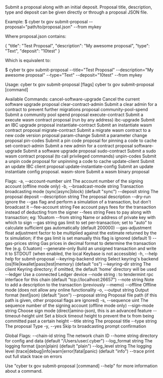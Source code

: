 Submit a proposal along with an initial deposit.
Proposal title, description, type and deposit can be given directly or through a proposal JSON file.

Example:
$ cyber tx gov submit-proposal --proposal="path/to/proposal.json" --from mykey

Where proposal.json contains:

{
  "title": "Test Proposal",
  "description": "My awesome proposal",
  "type": "Text",
  "deposit": "10test"
}

Which is equivalent to:

$ cyber tx gov submit-proposal --title="Test Proposal" --description="My awesome proposal" --type="Text" --deposit="10test" --from mykey

Usage:
  cyber tx gov submit-proposal [flags]
  cyber tx gov submit-proposal [command]

Available Commands:
  cancel-software-upgrade   Cancel the current software upgrade proposal
  clear-contract-admin      Submit a clear admin for a contract to prevent further migrations proposal
  community-pool-spend      Submit a community pool spend proposal
  execute-contract          Submit a execute wasm contract proposal (run by any address)
  ibc-upgrade               Submit an IBC upgrade proposal
  instantiate-contract      Submit an instantiate wasm contract proposal
  migrate-contract          Submit a migrate wasm contract to a new code version proposal
  param-change              Submit a parameter change proposal
  pin-codes                 Submit a pin code proposal for pinning a code to cache
  set-contract-admin        Submit a new admin for a contract proposal
  software-upgrade          Submit a software upgrade proposal
  sudo-contract             Submit a sudo wasm contract proposal (to call privileged commands)
  unpin-codes               Submit a unpin code proposal for unpinning a code to cache
  update-client             Submit an update IBC client proposal
  update-instantiate-config Submit an update instantiate config proposal.
  wasm-store                Submit a wasm binary proposal

Flags:
  -a, --account-number uint      The account number of the signing account (offline mode only)
  -b, --broadcast-mode string    Transaction broadcasting mode (sync|async|block) (default "sync")
      --deposit string           The proposal deposit
      --description string       The proposal description
      --dry-run                  ignore the --gas flag and perform a simulation of a transaction, but don't broadcast it
      --fee-account string       Fee account pays fees for the transaction instead of deducting from the signer
      --fees string              Fees to pay along with transaction; eg: 10uatom
      --from string              Name or address of private key with which to sign
      --gas string               gas limit to set per-transaction; set to "auto" to calculate sufficient gas automatically (default 200000)
      --gas-adjustment float     adjustment factor to be multiplied against the estimate returned by the tx simulation; if the gas limit is set manually this flag is ignored  (default 1)
      --gas-prices string        Gas prices in decimal format to determine the transaction fee (e.g. 0.1uatom)
      --generate-only            Build an unsigned transaction and write it to STDOUT (when enabled, the local Keybase is not accessible)
  -h, --help                     help for submit-proposal
      --keyring-backend string   Select keyring's backend (os|file|kwallet|pass|test|memory) (default "os")
      --keyring-dir string       The client Keyring directory; if omitted, the default 'home' directory will be used
      --ledger                   Use a connected Ledger device
      --node string              <host>:<port> to tendermint rpc interface for this chain (default "tcp://localhost:26657")
      --note string              Note to add a description to the transaction (previously --memo)
      --offline                  Offline mode (does not allow any online functionality
  -o, --output string            Output format (text|json) (default "json")
      --proposal string          Proposal file path (if this path is given, other proposal flags are ignored)
  -s, --sequence uint            The sequence number of the signing account (offline mode only)
      --sign-mode string         Choose sign mode (direct|amino-json), this is an advanced feature
      --timeout-height uint      Set a block timeout height to prevent the tx from being committed past a certain height
      --title string             The proposal title
      --type string              The proposal Type
  -y, --yes                      Skip tx broadcasting prompt confirmation

Global Flags:
      --chain-id string     The network chain ID
      --home string         directory for config and data (default "/Users/user/.cyber")
      --log_format string   The logging format (json|plain) (default "plain")
      --log_level string    The logging level (trace|debug|info|warn|error|fatal|panic) (default "info")
      --trace               print out full stack trace on errors

Use "cyber tx gov submit-proposal [command] --help" for more information about a command.
